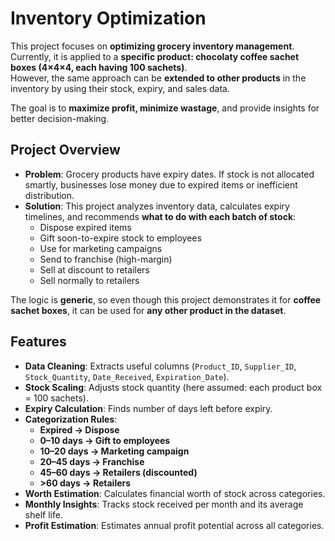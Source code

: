 # Inventory Optimization

This project focuses on **optimizing grocery inventory management**.  
Currently, it is applied to a **specific product: chocolaty coffee sachet boxes (4×4×4, each having 100 sachets)**.  
However, the same approach can be **extended to other products** in the inventory by using their stock, expiry, and sales data.  

The goal is to **maximize profit, minimize wastage**, and provide insights for better decision-making.  

## Project Overview
- **Problem**: Grocery products have expiry dates. If stock is not allocated smartly, businesses lose money due to expired items or inefficient distribution.  
- **Solution**: This project analyzes inventory data, calculates expiry timelines, and recommends **what to do with each batch of stock**:
  - Dispose expired items  
  - Gift soon-to-expire stock to employees  
  - Use for marketing campaigns  
  - Send to franchise (high-margin)  
  - Sell at discount to retailers  
  - Sell normally to retailers  

The logic is **generic**, so even though this project demonstrates it for **coffee sachet boxes**, it can be used for **any other product in the dataset**.  

## Features
- **Data Cleaning**: Extracts useful columns (`Product_ID`, `Supplier_ID`, `Stock_Quantity`, `Date_Received`, `Expiration_Date`).  
- **Stock Scaling**: Adjusts stock quantity (here assumed: each product box = 100 sachets).  
- **Expiry Calculation**: Finds number of days left before expiry.  
- **Categorization Rules**:
  - **Expired → Dispose**  
  - **0–10 days → Gift to employees**  
  - **10–20 days → Marketing campaign**  
  - **20–45 days → Franchise**  
  - **45–60 days → Retailers (discounted)**  
  - **>60 days → Retailers**  
- **Worth Estimation**: Calculates financial worth of stock across categories.  
- **Monthly Insights**: Tracks stock received per month and its average shelf life.  
- **Profit Estimation**: Estimates annual profit potential across all categories.  
